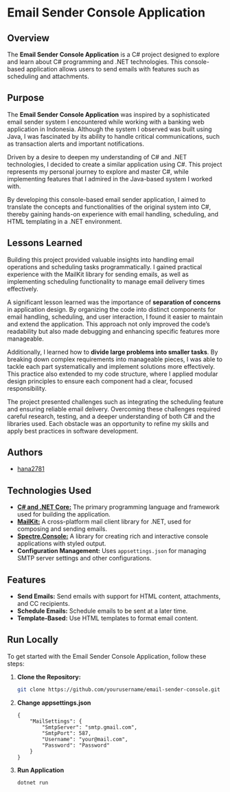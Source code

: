 # Email Sender Console Application

## Overview

The **Email Sender Console Application** is a C# project designed to explore and learn about C# programming and .NET technologies. This console-based application allows users to send emails with features such as scheduling and attachments.

## Purpose

The **Email Sender Console Application** was inspired by a sophisticated email sender system I encountered while working with a banking web application in Indonesia. Although the system I observed was built using Java, I was fascinated by its ability to handle critical communications, such as transaction alerts and important notifications.

Driven by a desire to deepen my understanding of C# and .NET technologies, I decided to create a similar application using C#. This project represents my personal journey to explore and master C#, while implementing features that I admired in the Java-based system I worked with.

By developing this console-based email sender application, I aimed to translate the concepts and functionalities of the original system into C#, thereby gaining hands-on experience with email handling, scheduling, and HTML templating in a .NET environment.
## Lessons Learned

Building this project provided valuable insights into handling email operations and scheduling tasks programmatically. I gained practical experience with the MailKit library for sending emails, as well as implementing scheduling functionality to manage email delivery times effectively.

A significant lesson learned was the importance of **separation of concerns** in application design. By organizing the code into distinct components for email handling, scheduling, and user interaction, I found it easier to maintain and extend the application. This approach not only improved the code’s readability but also made debugging and enhancing specific features more manageable.

Additionally, I learned how to **divide large problems into smaller tasks**. By breaking down complex requirements into manageable pieces, I was able to tackle each part systematically and implement solutions more effectively. This practice also extended to my code structure, where I applied modular design principles to ensure each component had a clear, focused responsibility.

The project presented challenges such as integrating the scheduling feature and ensuring reliable email delivery. Overcoming these challenges required careful research, testing, and a deeper understanding of both C# and the libraries used. Each obstacle was an opportunity to refine my skills and apply best practices in software development.

## Authors

- [hana2781](https://www.github.com/hana2781)


## Technologies Used

- [**C# and .NET Core:**](https://dotnet.microsoft.com/en-us/) The primary programming language and framework used for building the application.
- [**MailKit:**](https://github.com/jstedfast/MailKit) A cross-platform mail client library for .NET, used for composing and sending emails.
- [**Spectre.Console:**](https://spectreconsole.net/) A library for creating rich and interactive console applications with styled output.
- **Configuration Management:** Uses `appsettings.json` for managing SMTP server settings and other configurations.

## Features

- **Send Emails:** Send emails with support for HTML content, attachments, and CC recipients.
- **Schedule Emails:** Schedule emails to be sent at a later time.
- **Template-Based:** Use HTML templates to format email content.

## Run Locally

To get started with the Email Sender Console Application, follow these steps:

1. **Clone the Repository:**
   ```bash
   git clone https://github.com/yourusername/email-sender-console.git

2. **Change appsettings.json**
   ```
   {
       "MailSettings": {
           "SmtpServer": "smtp.gmail.com",
           "SmtpPort": 587,
           "Username": "your@mail.com",
           "Password": "Password"
       }
   }
   ```
3. **Run Application**
   ```bash 
   dotnet run
   ```

    

